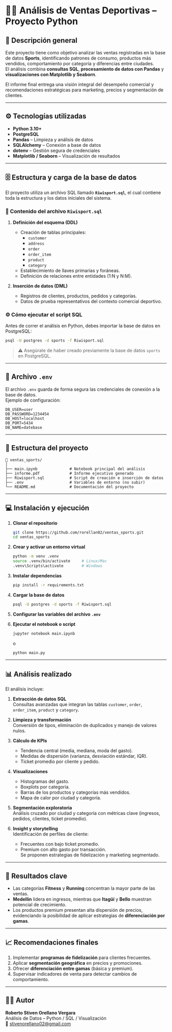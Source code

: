 # 🏋️‍♂️ Análisis de Ventas Deportivas – Proyecto Python

## 📌 Descripción general
Este proyecto tiene como objetivo analizar las ventas registradas en la base de datos **Sports**, identificando patrones de consumo, productos más vendidos, comportamiento por categoría y diferencias entre ciudades.  
El análisis combina **consultas SQL**, **procesamiento de datos con Pandas** y **visualizaciones con Matplotlib y Seaborn**.

El informe final entrega una visión integral del desempeño comercial y recomendaciones estratégicas para marketing, precios y segmentación de clientes.

---

## ⚙️ Tecnologías utilizadas
- **Python 3.10+**
- **PostgreSQL**
- **Pandas** – Limpieza y análisis de datos  
- **SQLAlchemy** – Conexión a base de datos  
- **dotenv** – Gestión segura de credenciales  
- **Matplotlib / Seaborn** – Visualización de resultados  

---

## 🗄️ Estructura y carga de la base de datos

El proyecto utiliza un archivo SQL llamado **`Riwisport.sql`**, el cual contiene toda la estructura y los datos iniciales del sistema.

### 📂 Contenido del archivo `Riwisport.sql`
1. **Definición del esquema (DDL)**  
   - Creación de tablas principales:  
     - `customer`  
     - `address`  
     - `order`  
     - `order_item`  
     - `product`  
     - `category`  
   - Establecimiento de llaves primarias y foráneas.  
   - Definición de relaciones entre entidades (1:N y N:M).  

2. **Inserción de datos (DML)**  
   - Registros de clientes, productos, pedidos y categorías.  
   - Datos de prueba representativos del contexto comercial deportivo.

### ⚙️ Cómo ejecutar el script SQL
Antes de correr el análisis en Python, debes importar la base de datos en PostgreSQL:

```bash
psql -U postgres -d sports -f Riwisport.sql
```

> ⚠️ Asegúrate de haber creado previamente la base de datos `sports` en PostgreSQL.

---

## 🔐 Archivo `.env`
El archivo `.env` guarda de forma segura las credenciales de conexión a la base de datos.  
Ejemplo de configuración:

```env
DB_USER=user
DB_PASSWORD=1234454
DB_HOST=localhost
DB_PORT=5434
DB_NAME=datebase
```


---

## 🧩 Estructura del proyecto
```
📁 ventas_sports/
│
├── main.ipynb              # Notebook principal del análisis
├── informe.pdf             # Informe ejecutivo generado
├── Riwisport.sql           # Script de creación e inserción de datos
├── .env                    # Variables de entorno (no subir)
└── README.md               # Documentación del proyecto

```

---

## 💻 Instalación y ejecución

1. **Clonar el repositorio**
   ```bash
   git clone https://github.com/rorellan02/ventas_sports.git
   cd ventas_sports
   ```

2. **Crear y activar un entorno virtual**
   ```bash
   python -m venv .venv
   source .venv/bin/activate     # Linux/Mac
   .venv\Scripts\activate        # Windows
   ```

3. **Instalar dependencias**
   ```bash
   pip install -r requirements.txt
   ```

4. **Cargar la base de datos**
   ```bash
   psql -U postgres -d sports -f Riwisport.sql
   ```

5. **Configurar las variables del archivo `.env`**

6. **Ejecutar el notebook o script**
   ```bash
   jupyter notebook main.ipynb
   ```
   o
   ```bash
   python main.py
   ```

---

## 📊 Análisis realizado

El análisis incluye:

1. **Extracción de datos SQL**  
   Consultas avanzadas que integran las tablas `customer`, `order`, `order_item`, `product` y `category`.

2. **Limpieza y transformación**  
   Conversión de tipos, eliminación de duplicados y manejo de valores nulos.

3. **Cálculo de KPIs**  
   - Tendencia central (media, mediana, moda del gasto).  
   - Medidas de dispersión (varianza, desviación estándar, IQR).  
   - Ticket promedio por cliente y pedido.

4. **Visualizaciones**  
   - Histogramas del gasto.  
   - Boxplots por categoría.  
   - Barras de los productos y categorías más vendidos.  
   - Mapa de calor por ciudad y categoría.

5. **Segmentación exploratoria**  
   Análisis cruzado por ciudad y categoría con métricas clave (ingresos, pedidos, clientes, ticket promedio).

6. **Insight y storytelling**  
   Identificación de perfiles de cliente:  
   - Frecuentes con bajo ticket promedio.  
   - Premium con alto gasto por transacción.  
   Se proponen estrategias de fidelización y marketing segmentado.

---

## 🧠 Resultados clave

- Las categorías **Fitness** y **Running** concentran la mayor parte de las ventas.  
- **Medellín** lidera en ingresos, mientras que **Itagüí** y **Bello** muestran potencial de crecimiento.  
- Los productos premium presentan alta dispersión de precios, evidenciando la posibilidad de aplicar estrategias de **diferenciación por gamas**.

---

## 📈 Recomendaciones finales

1. Implementar **programas de fidelización** para clientes frecuentes.  
2. Aplicar **segmentación geográfica** en precios y promociones.  
3. Ofrecer **diferenciación entre gamas** (básica y premium).  
4. Supervisar indicadores de venta para detectar cambios de comportamiento.

---

## 👨‍💻 Autor
**Roberto Stiven Orellano Vergara**  
Análisis de Datos – Python / SQL / Visualización  
📧 stivenorellano02@gmail.com  